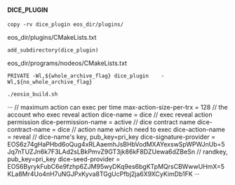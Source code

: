 #### DICE_PLUGIN

```
copy -rv dice_plugin eos_dir/plugins/
```

eos_dir/plugins/CMakeLists.txt
```
add_subdirectory(dice_plugin)
```

eos_dir/programs/nodeos/CMakeLists.txt
```
PRIVATE -Wl,${whole_archive_flag} dice_plugin    -Wl,${no_whole_archive_flag}
```

```
./eosio_build.sh
```

···
// maximum action can exec per time
max-action-size-per-trx = 128
// the account who exec reveal action
dice-name = dice
// exec reveal action permission
dice-permission-name = active
// dice contract name
dice-contract-name = dice
// action name which need to exec
dice-action-name = reveal
// dice-name's key,  pub_key=pri_key
dice-signature-provider = EOS6z74gHaPHbd6oQug4xRLAaemhJsBHbVodMXAYexswSpWPWJnUb=5Jq7nTUZJn6k7F3LAd2sLBkPmvZ9GT3jk86kF8DZUewa6dZBeSn
// randkey,  pub_key=pri_key
dice-seed-provider = EOS6ByrykFubC6e9fzhp6ZJM95wyDKq9es6bgKTpMQrsCBWwwUHmX=5KLa8Mr4Uo4nH7uNGJPxKyva8TGgUcPfbj2ja6X9XCyKimDb1FK
···